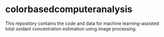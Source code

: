 # colorbasedcomputeranalysis
This repository contains the code and data for machine learning-assisted total oxidant concentration estimation using image processing.

